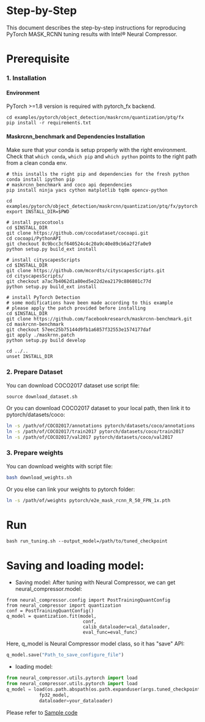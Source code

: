 Step-by-Step
============

This document describes the step-by-step instructions for reproducing PyTorch MASK_RCNN tuning results with Intel® Neural Compressor.

# Prerequisite

### 1. Installation

#### Environment

PyTorch >=1.8 version is required with pytorch_fx backend.


```shell
cd examples/pytorch/object_detection/maskrcnn/quantization/ptq/fx
pip install -r requirements.txt
```

#### Maskrcnn_benchmark and Dependencies Installation

Make sure that your conda is setup properly with the right environment. Check that `which conda`, `which pip` and `which python` points to the right path from a clean conda env.
```shell
# this installs the right pip and dependencies for the fresh python
conda install ipython pip
# maskrcnn_benchmark and coco api dependencies
pip install ninja yacs cython matplotlib tqdm opencv-python

cd examples/pytorch/object_detection/maskrcnn/quantization/ptq/fx/pytorch
export INSTALL_DIR=$PWD

# install pycocotools
cd $INSTALL_DIR
git clone https://github.com/cocodataset/cocoapi.git
cd cocoapi/PythonAPI
git checkout 8c9bcc3cf640524c4c20a9c40e89cb6a2f2fa0e9
python setup.py build_ext install

# install cityscapesScripts
cd $INSTALL_DIR
git clone https://github.com/mcordts/cityscapesScripts.git
cd cityscapesScripts/
git checkout a7ac7b4062d1a80ed5e22d2ea2179c886801c77d
python setup.py build_ext install

# install PyTorch Detection
# some modifications have been made according to this example
# please apply the patch provided before installing
cd $INSTALL_DIR
git clone https://github.com/facebookresearch/maskrcnn-benchmark.git
cd maskrcnn-benchmark
git checkout 57eec25b75144d9fb1a6857f32553e1574177daf
git apply ./maskrnn.patch
python setup.py build develop

cd ../..
unset INSTALL_DIR
```

### 2. Prepare Dataset

You can download COCO2017 dataset use script file:

```
source download_dataset.sh
```

Or you can download COCO2017 dataset to your local path, then link it to pytorch/datasets/coco:

```bash
ln -s /path/of/COCO2017/annotations pytorch/datasets/coco/annotations
ln -s /path/of/COCO2017/train2017 pytorch/datasets/coco/train2017
ln -s /path/of/COCO2017/val2017 pytorch/datasets/coco/val2017
```

### 3. Prepare weights

You can download weights with script file:

```bash
bash download_weights.sh
```

Or you else can link your weights to pytorch folder:

```bash
ln -s /path/of/weights pytorch/e2e_mask_rcnn_R_50_FPN_1x.pth
```

# Run

```shell
bash run_tuning.sh --output_model=/path/to/tuned_checkpoint
```

# Saving and loading model:

* Saving model:
  After tuning with Neural Compressor, we can get neural_compressor.model:

```
from neural_compressor.config import PostTrainingQuantConfig
from neural_compressor import quantization
conf = PostTrainingQuantConfig()
q_model = quantization.fit(model,
                            conf,
                            calib_dataloader=cal_dataloader,
                            eval_func=eval_func)
```
Here, q_model is Neural Compressor model class, so it has "save" API:

```python
q_model.save("Path_to_save_configure_file")
```

* loading model:

```python
from neural_compressor.utils.pytorch import load
from neural_compressor.utils.pytorch import load
q_model = load(os.path.abspath(os.path.expanduser(args.tuned_checkpoint)),
            fp32_model,
            dataloader=your_dataloader)
```
Please refer to [Sample code](./pytorch/tools/test_net.py)

